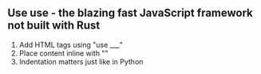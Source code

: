 ## Use use - the blazing fast JavaScript framework not built with Rust

1. Add HTML tags using "use ___"
2. Place content inline with ""
3. Indentation matters just like in Python